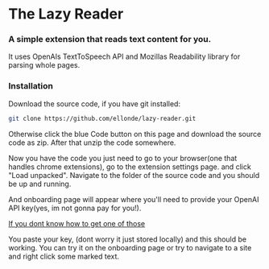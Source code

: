 # The Lazy Reader
### A simple extension that reads text content for you.

It uses OpenAIs TextToSpeech API and Mozillas Readability library for parsing whole pages.

### Installation
Download the source code, if you have git installed:
```bash
git clone https://github.com/ellonde/lazy-reader.git
```

Otherwise click the blue Code button on this page and download the source code as zip. After that unzip the code somewhere.

Now you have the code you just need to go to your browser(one that handles chrome extensions), go to the extension settings page. and click "Load unpacked". Navigate to the folder of the source code and you should be up and running.

And onboarding page will appear where you'll need to provide your OpenAI API key(yes, im not gonna pay for you!).

[If you dont know how to get one of those]( https://letmegooglethat.com/?q=how+to+get+openai+api+key)

You paste your key, (dont worry it just stored locally) and this should be working. You can try it on the onboarding page or try to navigate to a site and right click some marked text.